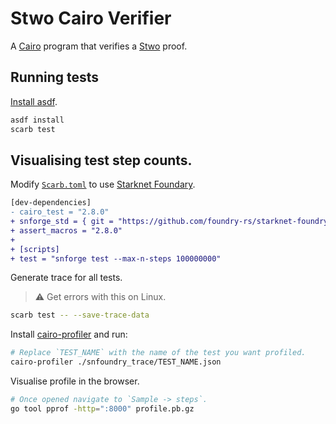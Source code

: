 # Stwo Cairo Verifier

A [Cairo](https://github.com/starkware-libs/cairo) program that verifies a [Stwo](https://github.com/starkware-libs/stwo) proof.

## Running tests

[Install asdf](https://asdf-vm.com/guide/getting-started.html#_3-install-asdf).

```bash
asdf install
scarb test
```

## Visualising test step counts.

Modify [`Scarb.toml`](./Scarb.toml) to use [Starknet Foundary](https://github.com/foundry-rs/starknet-foundry).

```diff
[dev-dependencies]
- cairo_test = "2.8.0"
+ snforge_std = { git = "https://github.com/foundry-rs/starknet-foundry", tag = "v0.32.0" }
+ assert_macros = "2.8.0"
+
+ [scripts]
+ test = "snforge test --max-n-steps 100000000"
```

Generate trace for all tests.

> :warning: Get errors with this on Linux.

```bash
scarb test -- --save-trace-data
```

Install [cairo-profiler](https://github.com/software-mansion/cairo-profiler) and run:

```bash
# Replace `TEST_NAME` with the name of the test you want profiled.
cairo-profiler ./snfoundry_trace/TEST_NAME.json
```

Visualise profile in the browser.

```bash
# Once opened navigate to `Sample -> steps`.
go tool pprof -http=":8000" profile.pb.gz
```
